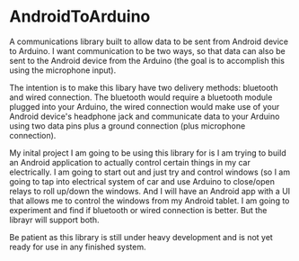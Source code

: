 AndroidToArduino
================

A communications library built to allow data to be sent from Android device to Arduino. I want communication to be two ways, so that data can also be sent to the Android device from the Arduino (the goal is to accomplish this using the microphone input).

The intention is to make this libary have two delivery methods: bluetooth and wired connection. The bluetooth would require a bluetooth module plugged into your Arduino, the wired connection would make use of your Android device's headphone jack and communicate data to your Arduino using two data pins plus a ground connection (plus microphone connection).

My inital project I am going to be using this library for is I am trying to build an Android application to actually control certain things in my car electrically. I am going to start out and just try and control windows (so I am going to tap into electrical system of car and use Arduino to close/open relays to roll up/down the windows. And I will have an Android app with a UI that allows me to control the windows from my Android tablet. I am going to experiment and find if bluetooth or wired connection is better. But the librayr will support both.

Be patient as this library is still under heavy development and is not yet ready for use in any finished system.
